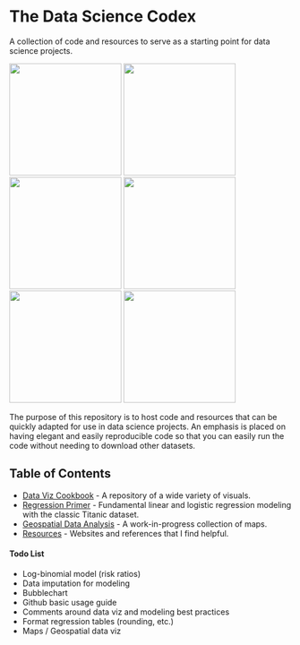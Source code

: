 # The Data Science Codex

A collection of code and resources to serve as a starting point for data science projects. 

<span>
<a href = "https://github.com/jessecambon/Data-Science-Cookbook/blob/master/source/Chart_Collection.md#lollipop"><img src="https://github.com/jessecambon/Data-Science-Cookbook/blob/master/source/Chart_Collection_files/figure-markdown_github/lollipop-1.png" height="200px"/></a>
<a href = "https://github.com/jessecambon/Data-Science-Cookbook/blob/master/source/Chart_Collection.md#scatterplot"><img src="https://github.com/jessecambon/Data-Science-Cookbook/blob/master/source/Chart_Collection_files/figure-markdown_github/scatter-1.png" height="200px"/></a>
<a href = "https://github.com/jessecambon/Data-Science-Cookbook/blob/master/source/source/Geospatial_Analysis.md"><img src="https://github.com/jessecambon/Data-Science-Codex/blob/master/source/Geospatial_Analysis_files/figure-markdown_github/unnamed-chunk-2-1.png" height="200px"/></a> 
<a href = "https://github.com/jessecambon/Data-Science-Cookbook/blob/master/source/Chart_Collection.md#ridgeplot"><img src="https://raw.githubusercontent.com/jessecambon/Data-Science-Codex/master/source/Chart_Collection_files/figure-markdown_github/ridge-1.png" height="200px"/></a> 
<a href = "https://github.com/jessecambon/Data-Science-Cookbook/blob/master/source/Titanic.md#logistic-regression-model"><img src="https://github.com/jessecambon/Data-Science-Codex/blob/master/source/Titanic_files/figure-markdown_github/logistic-regression-2.png" height="200px"/></a> 
<a href = "https://github.com/jessecambon/Data-Science-Cookbook/blob/master/source/Titanic.md#logistic-regression-model"><img src="https://github.com/jessecambon/Data-Science-Cookbook/blob/master/source/Titanic_files/figure-markdown_github/logistic-regression-1.png" height="200px"/></a> 
</span>


The purpose of this repository is to host code and resources that can be quickly adapted for use in data science projects. An emphasis is placed on having elegant and easily reproducible code so that you can easily run the code without needing to download other datasets.


## Table of Contents 
* [Data Viz Cookbook](source/Chart_Collection.md) - A repository of a wide variety of visuals.
* [Regression Primer](source/Titanic.md) - Fundamental linear and logistic regression modeling with the classic Titanic dataset.
* [Geospatial Data Analysis](source/Geospatial_Analysis.md) - A work-in-progress collection of maps. 
* [Resources](Resources.md) - Websites and references that I find helpful.


#### Todo List
* Log-binomial model (risk ratios)
* Data imputation for modeling
* Bubblechart 
* Github basic usage guide
* Comments around data viz and modeling best practices
* Format regression tables (rounding, etc.)
* Maps / Geospatial data viz 

